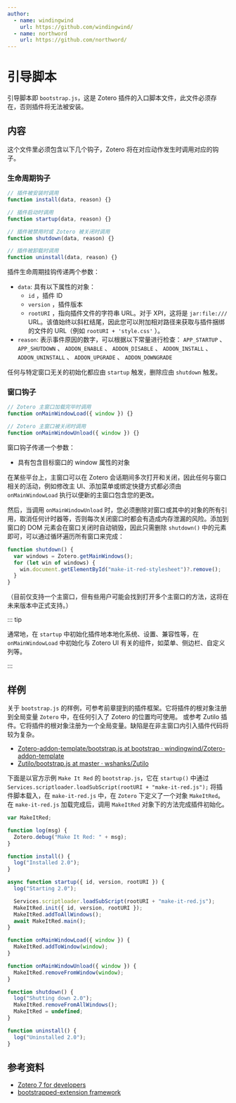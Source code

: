 ```yaml
---
author:
  - name: windingwind
    url: https://github.com/windingwind/
  - name: northword
    url: https://github.com/northword/
---
```


# 引导脚本

引导脚本即 `bootstrap.js`，这是 Zotero 插件的入口脚本文件，此文件必须存在，否则插件将无法被安装。

## 内容

这个文件里必须包含以下几个钩子，Zotero 将在对应动作发生时调用对应的钩子。

### 生命周期钩子

```js
// 插件被安装时调用
function install(data, reason) {}

// 插件启动时调用
function startup(data, reason) {}

// 插件被禁用时或 Zotero 被关闭时调用
function shutdown(data, reason) {}

// 插件被卸载时调用
function uninstall(data, reason) {}
```

插件生命周期挂钩传递两个参数：

- `data`: 具有以下属性的对象：
  - `id` ，插件 ID
  - `version` ，插件版本
  - `rootURI` ，指向插件文件的字符串 URL。对于 XPI，这将是 `jar:file:///` URL。该值始终以斜杠结尾，因此您可以附加相对路径来获取与插件捆绑的文件的 URL（例如 `rootURI + 'style.css'` ）。
- `reason`: 表示事件原因的数字，可以根据以下常量进行检查： `APP_STARTUP` 、 `APP_SHUTDOWN` 、 `ADDON_ENABLE` 、 `ADDON_DISABLE` 、 `ADDON_INSTALL` 、 `ADDON_UNINSTALL` 、 `ADDON_UPGRADE` 、 `ADDON_DOWNGRADE`

任何与特定窗口无关的初始化都应由 `startup` 触发，删除应由 `shutdown` 触发。

### 窗口钩子

```js
// Zotero 主窗口加载完毕时调用
function onMainWindowLoad({ window }) {}

// Zotero 主窗口被关闭时调用
function onMainWindowUnload({ window }) {}
```

窗口钩子传递一个参数：

- 具有包含目标窗口的 window 属性的对象

在某些平台上，主窗口可以在 Zotero 会话期间多次打开和关闭，因此任何与窗口相关的活动，例如修改主 UI、添加菜单或绑定快捷方式都必须由 `onMainWindowLoad` 执行以便新的主窗口包含您的更改。

然后，当调用 `onMainWindowUnload` 时，您必须删除对窗口或其中的对象的所有引用，取消任何计时器等，否则每次关闭窗口时都会有造成内存泄漏的风险。添加到窗口的 DOM 元素会在窗口关闭时自动销毁，因此只需删除 `shutdown()` 中的元素即可，可以通过循环遍历所有窗口来完成：

```js
function shutdown() {
  var windows = Zotero.getMainWindows();
  for (let win of windows) {
    win.document.getElementById("make-it-red-stylesheet")?.remove();
  }
}
```

（目前仅支持一个主窗口，但有些用户可能会找到打开多个主窗口的方法，这将在未来版本中正式支持。）

::: tip

通常地，在 `startup` 中初始化插件地本地化系统、设置、兼容性等，在 `onMainWindowLoad` 中初始化与 Zotero UI 有关的组件，如菜单、侧边栏、自定义列等。

:::

## 样例

关于 `bootstrap.js` 的样例，可参考前章提到的插件框架。它将插件的根对象注册到全局变量 `Zotero` 中，在任何引入了 Zotero 的位置均可使用。 或参考 Zutilo 插件。它将插件的根对象注册为一个全局变量。缺陷是在非主窗口内引入插件代码将较为复杂。

- [Zotero-addon-template/bootstrap.js at bootstrap · windingwind/Zotero-addon-template](https://github.com/windingwind/zotero-addon-template/blob/main/addon/bootstrap.js)
- [Zutilo/bootstrap.js at master · wshanks/Zutilo](https://github.com/wshanks/Zutilo/blob/master/addon/bootstrap.js)

下面是以官方示例 `Make It Red` 的 `bootstrap.js`，它在 `startup()` 中通过 `Services.scriptloader.loadSubScript(rootURI + "make-it-red.js");` 将插件脚本载入，在 `make-it-red.js` 中，在 `Zotero` 下定义了一个对象 `MakeItRed`。在 `make-it-red.js` 加载完成后，调用 `MakeItRed` 对象下的方法完成插件初始化。

```js
var MakeItRed;

function log(msg) {
  Zotero.debug("Make It Red: " + msg);
}

function install() {
  log("Installed 2.0");
}

async function startup({ id, version, rootURI }) {
  log("Starting 2.0");

  Services.scriptloader.loadSubScript(rootURI + "make-it-red.js");
  MakeItRed.init({ id, version, rootURI });
  MakeItRed.addToAllWindows();
  await MakeItRed.main();
}

function onMainWindowLoad({ window }) {
  MakeItRed.addToWindow(window);
}

function onMainWindowUnload({ window }) {
  MakeItRed.removeFromWindow(window);
}

function shutdown() {
  log("Shutting down 2.0");
  MakeItRed.removeFromAllWindows();
  MakeItRed = undefined;
}

function uninstall() {
  log("Uninstalled 2.0");
}
```

## 参考资料

- [Zotero 7 for developers](https://www.zotero.org/support/dev/zotero_7_for_developers)
- [bootstrapped-extension framework](https://www.devdoc.net/web/developer.mozilla.org/en-US/docs/Mozilla/Add-ons/Bootstrapped_Extensions.html#Bootstrap_entry_points)

